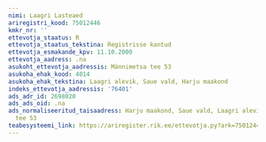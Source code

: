 ```yaml
---
nimi: Laagri Lasteaed
ariregistri_kood: 75012446
kmkr_nr: ''
ettevotja_staatus: R
ettevotja_staatus_tekstina: Registrisse kantud
ettevotja_esmakande_kpv: 11.10.2000
ettevotja_aadress: .na
asukoht_ettevotja_aadressis: Männimetsa tee 53
asukoha_ehak_kood: 4014
asukoha_ehak_tekstina: Laagri alevik, Saue vald, Harju maakond
indeks_ettevotja_aadressis: '76401'
ads_adr_id: 2698020
ads_ads_oid: .na
ads_normaliseeritud_taisaadress: Harju maakond, Saue vald, Laagri alevik, Männimetsa
  tee 53
teabesysteemi_link: https://ariregister.rik.ee/ettevotja.py?ark=75012446&ref=rekvisiidid
---
```

